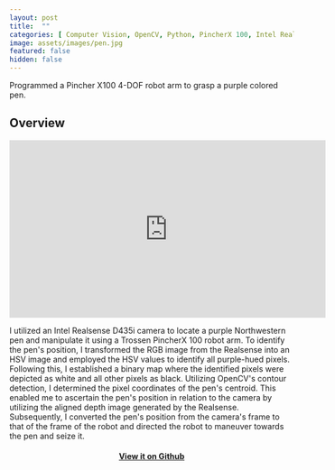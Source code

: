 ```yaml
---
layout: post
title:  ""
categories: [ Computer Vision, OpenCV, Python, PincherX 100, Intel Realsense ]
image: assets/images/pen.jpg
featured: false
hidden: false
---
```

Programmed a Pincher X100 4-DOF robot arm to grasp a purple colored pen.

## Overview

<div align="center"><iframe width="560" height="315" src="https://youtube.com/embed/iNhg6hstLbM?feature=share" title="YouTube video player" frameborder="0" allow="accelerometer; autoplay; clipboard-write; encrypted-media; gyroscope; picture-in-picture" allowfullscreen></iframe></div>

 I utilized an Intel Realsense D435i camera to locate a purple Northwestern pen and manipulate it using a Trossen PincherX 100 robot arm. To identify the pen's position, I transformed the RGB image from the Realsense into an HSV image and employed the HSV values to identify all purple-hued pixels. Following this, I established a binary map where the identified pixels were depicted as white and all other pixels as black. Utilizing OpenCV's contour detection, I determined the pixel coordinates of the pen's centroid. This enabled me to ascertain the pen's position in relation to the camera by utilizing the aligned depth image generated by the Realsense. Subsequently, I converted the pen's position from the camera's frame to that of the frame of the robot and directed the robot to maneuver towards the pen and seize it.

<div align="center"><h4> <a href="https://github.com/roy2909/pen_challenge">View it on Github</a></h4></div>

